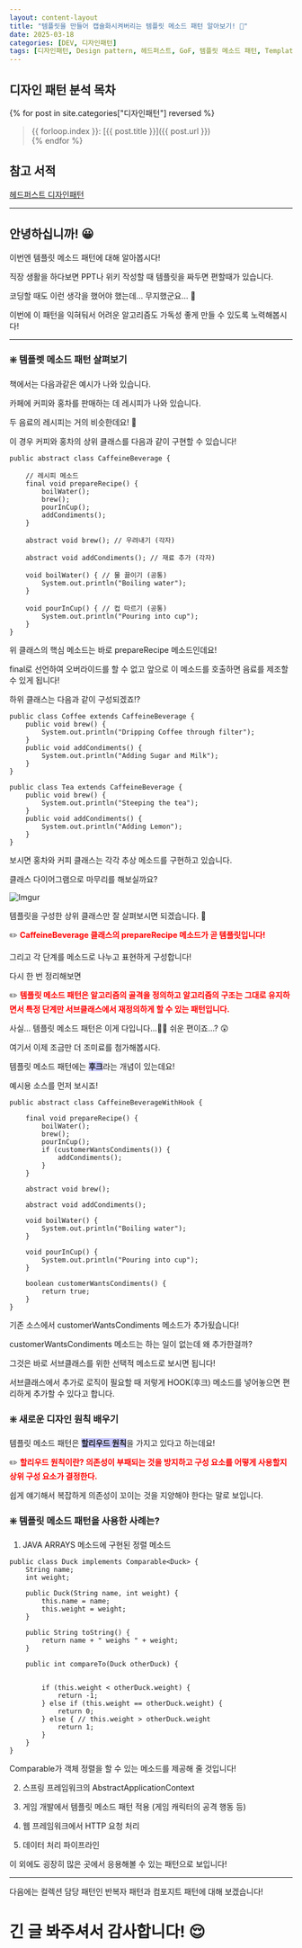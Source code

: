 ```yaml
---
layout: content-layout
title: "템플릿을 만들어 캡슐화시켜버리는 템플릿 메소드 패턴 알아보기! 📔"
date: 2025-03-18
categories: [DEV, 디자인패턴]
tags: [디자인패턴, Design pattern, 헤드퍼스트, GoF, 템플릿 메소드 패턴, Template Method Pattern]
---
```


## 디자인 패턴 분석 목차

{% for post in site.categories["디자인패턴"] reversed %}
> {{ forloop.index }}: [{{ post.title }}]({{ post.url }})    
{% endfor %}

## 참고 서적

[헤드퍼스트 디자인패턴](https://product.kyobobook.co.kr/detail/S000001810483)

---

## 안녕하십니까! 😀

이번엔 템플릿 메소드 패턴에 대해 알아봅시다!

직장 생활을 하다보면 PPT나 위키 작성할 때 템플릿을 짜두면 편할때가 있습니다.

코딩할 때도 이런 생각을 했어야 했는데... 무지했군요... 🫥

이번에 이 패턴을 익혀둬서 어려운 알고리즘도 가독성 좋게 만들 수 있도록 노력해봅시다!

---

### ❇️ 템플렛 메소드 패턴 살펴보기

책에서는 다음과같은 예시가 나와 있습니다.

카페에 커피와 홍차를 판매하는 데 레시피가 나와 있습니다.

두 음료의 레시피는 거의 비슷한데요! 🤔

이 경우 커피와 홍차의 상위 클래스를 다음과 같이 구현할 수 있습니다!

```
public abstract class CaffeineBeverage {
  
    // 레시피 메소드
	final void prepareRecipe() {
		boilWater();
		brew();
		pourInCup();
		addCondiments();
	}
 
	abstract void brew(); // 우려내기 (각자)
  
	abstract void addCondiments(); // 재료 추가 (각자)
 
	void boilWater() { // 물 끓이기 (공통)
		System.out.println("Boiling water");
	}
  
	void pourInCup() { // 컵 따르기 (공통)
		System.out.println("Pouring into cup");
	}
}
```

위 클래스의 핵심 메소드는 바로 prepareRecipe 메소드인데요!

final로 선언하여 오버라이드를 할 수 없고 앞으로 이 메소드를 호출하면 음료를 제조할 수 있게 됩니다!

하위 클래스는 다음과 같이 구성되겠죠!?

```
public class Coffee extends CaffeineBeverage {
	public void brew() {
		System.out.println("Dripping Coffee through filter");
	}
	public void addCondiments() {
		System.out.println("Adding Sugar and Milk");
	}
}
```

```
public class Tea extends CaffeineBeverage {
	public void brew() {
		System.out.println("Steeping the tea");
	}
	public void addCondiments() {
		System.out.println("Adding Lemon");
	}
}
```

보시면 홍차와 커피 클래스는 각각 추상 메소드를 구현하고 있습니다.

클래스 다이어그램으로 마무리를 해보실까요?

![Imgur](https://i.imgur.com/fnKFdu7.png)

템플릿을 구성한 상위 클래스만 잘 살펴보시면 되겠습니다. 🥴

✏️ <span style="color: red;">**CaffeineBeverage 클래스의 prepareRecipe 메소드가 곧 템플릿입니다!**</span>

그리고 각 단계를 메소드로 나누고 표현하게 구성합니다!

다시 한 번 정리해보면

✏️ <span style="color: red;">**템플릿 메소드 패턴은 알고리즘의 골격을 정의하고 알고리즘의 구조는 그대로 유지하면서 특정 단계만 서브클래스에서 재정의하게 할 수 있는 패턴입니다.**</span>

사실... 템플릿 메소드 패턴은 이게 다입니다...😮‍💨 쉬운 편이죠...? 😲

여기서 이제 조금만 더 조미료를 첨가해봅시다.

템플릿 메소드 패턴에는 <span style="background-color:rgb(200, 200, 255);">**후크**</span>라는 개념이 있는데요!

예시용 소스를 먼저 보시죠!

```
public abstract class CaffeineBeverageWithHook {
 
	final void prepareRecipe() {
		boilWater();
		brew();
		pourInCup();
		if (customerWantsCondiments()) {
			addCondiments();
		}
	}
 
	abstract void brew();
 
	abstract void addCondiments();
 
	void boilWater() {
		System.out.println("Boiling water");
	}
 
	void pourInCup() {
		System.out.println("Pouring into cup");
	}
 
	boolean customerWantsCondiments() {
		return true;
	}
}
```

기존 소스에서 customerWantsCondiments 메소드가 추가됬습니다!

customerWantsCondiments 메소드는 하는 일이 없는데 왜 추가한걸까?

그것은 바로 서브클래스를 위한 선택적 메소드로 보시면 됩니다!

서브클래스에서 추가로 로직이 필요할 때 저렇게 HOOK(후크) 메소드를 넣어놓으면 편리하게 추가할 수 있다고 합니다.

### ❇️ 새로운 디자인 원칙 배우기

템플릿 메소드 패턴은 <span style="background-color:rgb(200, 200, 255);">**할리우드 원칙**</span>을 가지고 있다고 하는데요!

✏️ <span style="color: red;">**할리우드 원칙이란? 의존성이 부패되는 것을 방지하고 구성 요소를 어떻게 사용할지 상위 구성 요소가 결정한다.**</span>

쉽게 얘기해서 복잡하게 의존성이 꼬이는 것을 지양해야 한다는 말로 보입니다.

### ❇️ 템플릿 메소드 패턴을 사용한 사례는?

1. JAVA ARRAYS 메소드에 구현된 정렬 메소드 
```
public class Duck implements Comparable<Duck> {
	String name;
	int weight;
  
	public Duck(String name, int weight) {
		this.name = name;
		this.weight = weight;
	}
 
	public String toString() {
		return name + " weighs " + weight;
	}
  
	public int compareTo(Duck otherDuck) {
 
  
		if (this.weight < otherDuck.weight) {
			return -1;
		} else if (this.weight == otherDuck.weight) {
			return 0;
		} else { // this.weight > otherDuck.weight
			return 1;
		}
	}
}
```
Comparable가 객체 정렬을 할 수 있는 메소드를 제공해 줄 것입니다!

2. 스프링 프레임워크의 AbstractApplicationContext

3. 게임 개발에서 템플릿 메소드 패턴 적용 (게임 캐릭터의 공격 행동 등)

4. 웹 프레임워크에서 HTTP 요청 처리

5. 데이터 처리 파이프라인

이 외에도 굉장히 많은 곳에서 응용해볼 수 있는 패턴으로 보입니다!


---

다음에는 컬렉션 담당 패턴인 반복자 패턴과 컴포지트 패턴에 대해 보겠습니다!

# 긴 글 봐주셔서 감사합니다! 😌
